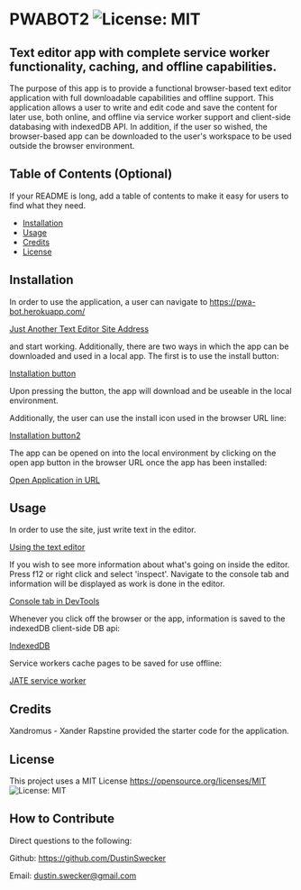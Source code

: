 # PWABOT2 ![License: MIT](https://img.shields.io/badge/License-MIT-yellow.svg)

## Text editor app with complete service worker functionality, caching, and offline capabilities.

The purpose of this app is to provide a functional browser-based text editor application with full downloadable capabilities and offline support. This application allows a user to write and edit code and save the content for later use, both online, and offline via service worker support and client-side databasing with indexedDB API. In addition, if the user so wished, the browser-based app can be downloaded to the user's workspace to be used outside the browser environment.

## Table of Contents (Optional)

If your README is long, add a table of contents to make it easy for users to find what they need.

- [Installation](#installation)
- [Usage](#usage)
- [Credits](#credits)
- [License](#license)

## Installation

In order to use the application, a user can navigate to https://pwa-bot.herokuapp.com/ 

[Just Another Text Editor Site Address](client/src/images/Jate_site.png)

and start working. Additionally, there are two ways in which the app can be downloaded and used in a local app. The first is to use the install button:

[Installation button](client/src/images/jate_install.png)

Upon pressing the button, the app will download and be useable in the local environment.

Additionally, the user can use the install icon used in the browser URL line:

[Installation button2](client/src/images/jate_install2.png)

The app can be opened on into the local environment by clicking on the open app button in the browser URL once the app has been installed:

[Open Application in URL](client/src/images/open-app.png)


## Usage

In order to use the site, just write text in the editor.

[Using the text editor](client/src/images/jate_text.png)

If you wish to see more information about what's going on inside the editor. Press f12 or right click and select 'inspect'. Navigate to the console tab and information will be displayed as work is done in the editor.

[Console tab in DevTools](client/src/images/console_jate.png)

Whenever you click off the browser or the app, information is saved to the indexedDB client-side DB api:

[IndexedDB](client/src/images/indexedDB_jate.png)

Service workers cache pages to be saved for use offline:

[JATE service worker](client/src/images/service_worker_jate.png)

## Credits

Xandromus - Xander Rapstine provided the starter code for the application.

## License

This project uses a MIT License 
https://opensource.org/licenses/MIT
![License: MIT](https://img.shields.io/badge/License-MIT-yellow.svg)

## How to Contribute

Direct questions to the following:

Github: https://github.com/DustinSwecker

Email: dustin.swecker@gmail.com
